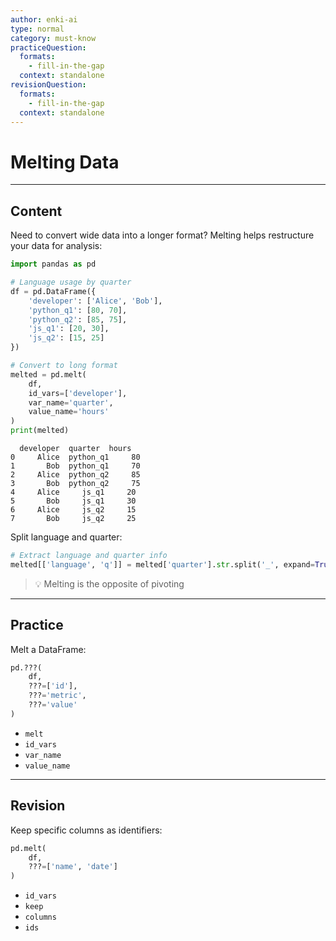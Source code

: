 ```yaml
---
author: enki-ai
type: normal
category: must-know
practiceQuestion:
  formats:
    - fill-in-the-gap
  context: standalone
revisionQuestion:
  formats:
    - fill-in-the-gap
  context: standalone
---
```


# Melting Data

---

## Content

Need to convert wide data into a longer format? Melting helps restructure your data for analysis:

```python
import pandas as pd

# Language usage by quarter
df = pd.DataFrame({
    'developer': ['Alice', 'Bob'],
    'python_q1': [80, 70],
    'python_q2': [85, 75],
    'js_q1': [20, 30],
    'js_q2': [15, 25]
})

# Convert to long format
melted = pd.melt(
    df,
    id_vars=['developer'],
    var_name='quarter',
    value_name='hours'
)
print(melted)
```
```
  developer  quarter  hours
0     Alice  python_q1     80
1       Bob  python_q1     70
2     Alice  python_q2     85
3       Bob  python_q2     75
4     Alice     js_q1     20
5       Bob     js_q1     30
6     Alice     js_q2     15
7       Bob     js_q2     25
```

Split language and quarter:
```python
# Extract language and quarter info
melted[['language', 'q']] = melted['quarter'].str.split('_', expand=True)
```

> 💡 Melting is the opposite of pivoting

---

## Practice

Melt a DataFrame:

```python
pd.???(
    df,
    ???=['id'],
    ???='metric',
    ???='value'
)
```

- `melt`
- `id_vars`
- `var_name`
- `value_name`

---

## Revision

Keep specific columns as identifiers:

```python
pd.melt(
    df,
    ???=['name', 'date']
)
```

- `id_vars`
- `keep`
- `columns`
- `ids` 